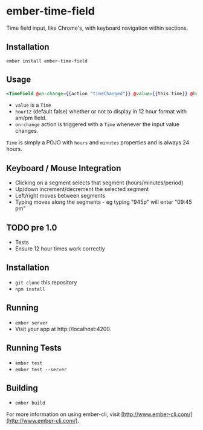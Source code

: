 # ember-time-field

Time field input, like Chrome's, with keyboard navigation within sections.

## Installation

```
ember install ember-time-field
```

## Usage

```handlebars
<TimeField @on-change={{action "timeChanged"}} @value={{this.time}} @hour12={{true}} />
```

* `value` is a `Time`
* `hour12` (default false) whether or not to display in 12 hour format with am/pm field.
* `on-change` action is triggered with a `Time` whenever the input value changes.

`Time` is simply a POJO with `hours` and `minutes` properties and is always 24 hours.

## Keyboard / Mouse Integration

* Clicking on a segment selects that segment (hours/minutes/period)
* Up/down increment/decrement the selected segment
* Left/right moves between segments
* Typing moves along the segments - eg typing "945p" will enter "09:45 pm"

## TODO pre 1.0

* Tests
* Ensure 12 hour times work correctly

## Installation

* `git clone` this repository
* `npm install`

## Running

* `ember server`
* Visit your app at http://localhost:4200.

## Running Tests

* `ember test`
* `ember test --server`

## Building

* `ember build`

For more information on using ember-cli, visit [http://www.ember-cli.com/](http://www.ember-cli.com/).
